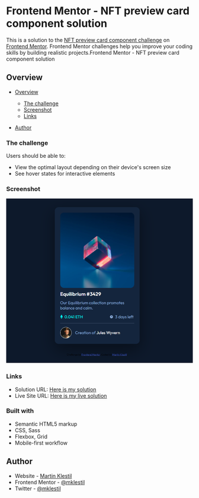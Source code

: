 # Frontend Mentor - NFT preview card component solution
 This is a solution to the [NFT preview card component challenge](https://www.frontendmentor.io/challenges/nft-preview-card-component-SbdUL_w0U) on [Frontend Mentor](https://www.frontendmentor.io/). Frontend Mentor challenges help you improve your coding skills by building realistic projects.Frontend Mentor - NFT preview card component solution

## Overview

- [Overview](#overview)
  - [The challenge](#the-challenge)
  - [Screenshot](#screenshot)
  - [Links](#links)

- [Author](#author)


### The challenge
  Users should be able to:
- View the optimal layout depending on their device's screen size
- See hover states for interactive elements

### Screenshot

![](./images/screenshot.png)

### Links

- Solution URL: [Here is my solution](https://github.com/mklestil/nft-preview-card-component)
- Live Site URL: [Here is my live solution](https://mklestil.github.io/nft-preview-card-component/)

### Built with

- Semantic HTML5 markup
- CSS, Sass
- Flexbox, Grid
- Mobile-first workflow

## Author

- Website - [Martin Klestil](https://github.com/mklestil)
- Frontend Mentor - [@mklestil](https://www.frontendmentor.io/profile/mklestil)
- Twitter - [@mklestil](https://twitter.com/MKlestil)